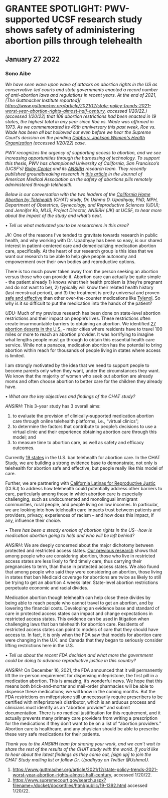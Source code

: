 # GRANTEE SPOTLIGHT: PWV-supported UCSF research study shows safety of administering abortion pills through telehealth
## January 27 2022
### Sono Aibe

_We have seen wave upon wave of attacks on abortion rights in the US as conservative-led courts and state governments enacted a record number of anti-abortion laws and regulations in recent years. At the end of 2021, [The Guttmacher Institute reported]( https://www.guttmacher.org/article/2021/12/state-policy-trends-2021-worst-year-abortion-rights-almost-half-century, accessed 1/20/22.) (accessed 1/20/22) that 108 abortion restrictions had been enacted in 19 states, the highest total in any year since Roe vs. Wade was affirmed in 1973.  As we commemorated its 49th anniversary this past week, Roe vs. Wade has been all but hollowed out even before we hear the Supreme Court’s decision on the pending [Dobbs v. Jackson Women's Health Organization](https://www.supremecourt.gov/search.aspx?filename=/docket/docketfiles/html/public/19-1392.html) (accessed 1/20/22) case._

_PWV recognizes the urgency of supporting access to abortion, and we see increasing opportunities through the harnessing of technology. To support this thesis, PWV has championed University of California, San Francisco’s (UCSF’s) [Bixby Center](https://bixbycenter.ucsf.edu/) and its [ANSIRH](https://www.ansirh.org/) research team. They recently published groundbreaking research in [this article](https://jamanetwork.com/journals/jamanetworkopen/fullarticle/2783451?resultClick=3) in the Journal of American Medical Association on the safety of abortions pills remotely administered through telehealth._

_Below is our conversation with the two leaders of the [California Home Abortion by Telehealth](https://www.chatstudy.org/) (CHAT) study, Dr. Ushma D. Upadhyay, PhD, MPH, Department of Obstetrics, Gynecology, and Reproductive Sciences (UDU); and Jennifer Ko, MLIS, Project Director, ANSIRH (JK) at UCSF, to hear more about the impact of the study and what’s next._

• _Tell us what motivated you to be researchers in this area?_

*JK:* One of the reasons I’ve tended to gravitate towards research in public health, and why working with Dr. Upadhyay has been so easy, is our shared interest in patient-centered care and demedicalizing medication abortion care, specifically.  At the heart of our research group is this idea that we want our research to be able to help give people autonomy and empowerment over their own bodies and reproductive options.

There is too much power taken away from the person seeking an abortion versus those who can provide it. Abortion care can actually be quite simple - the patient already 1) knows what their health problem is (they’re pregnant and do not want to be), 2) typically will know their related health history (last menstrual period), and 3) the treatment is pretty universal and proven [safe and effective](https://journals.lww.com/greenjournal/Fulltext/2015/01000/Incidence_of_Emergency_Department_Visits_and.29.aspx) than other over-the-counter medications like [Tylenol](https://www.ansirh.org/sites/default/files/2021-06/medication-abortion-safety_2021_FINAL.pdf). So why is it so difficult to put the medication into the hands of the patient?

*UDU:*  Much of my previous research has been done on state-level abortion restrictions and their impact on people’s lives. These restrictions often create insurmountable barriers to obtaining an abortion.  We identified [27 abortion deserts in the U.S.](https://www.jmir.org/2018/5/e186/) – major cities where residents have to travel 100 miles or more to reach an abortion provider. It was horrifying to imagine what lengths people must go through to obtain this essential health care service. While not a panacea, medication abortion has the potential to bring abortion within reach for thousands of people living in states where access is limited.

I am strongly motivated by the idea that we need to support people to become parents only when they want, under the circumstances they want. We know that the majority of women who seek out abortion are already moms and often choose abortion to better care for the children they already have.

• _What are the key objectives and findings of the CHAT study?_

*ANSIRH:* This 3-year study has 3 overall aims:

1. to evaluate the provision of clinically-supported medication abortion care through online telehealth platforms, i.e., “virtual clinics”;
2. to determine the factors that contribute to people’s decisions to use a virtual clinic and their experience obtaining abortion care through this model; and
3. to measure time to abortion care, as well as safety and efficacy outcomes.

Currently [19 states](https://www.kff.org/womens-health-policy/fact-sheet/the-availability-and-use-of-medication-abortion/) in the U.S. ban telehealth for abortion care. In the CHAT Study, we are building a strong evidence base to demonstrate, not only is telehealth for abortion safe and effective, but people really like this model of care.

Further, we are partnering with [California Latinas for Reproductive Justic](https://californialatinas.org/) (CLRJ) to address how telehealth could potentially address other barriers to care, particularly among those in which abortion care is especially challenging, such as undocumented and monolingual immigrant communities, rural people, and people living on low incomes. In particular, we are looking into how telehealth care impacts trust between patients and providers, privacy, experiences of racism –  and how does this impact, if any, influence their choice.

• _There has been a steady erosion of abortion rights in the US--how is medication abortion going to help and who will be left behind?_

*ANSIRH*: We are deeply concerned about the major dichotomy between protected and restricted access states. [Our previous research](https://www.sciencedirect.com/science/article/pii/S0277953621000794?via%3Dihub) shows that among people who are considering abortion, those who live in restricted access states are less likely to find timely care, thus carrying their pregnancies to term, than those in protected access states.  We also found that among people who said they were considering an abortion, those living in states that ban Medicaid coverage for abortions are twice as likely to still be trying to get an abortion 4 weeks later. State-level abortion restrictions perpetuate economic and racial divides.

Medication abortion though telehealth can help close these divides by being able to reach people who cannot travel to get an abortion, and by lowering the financial costs.  Developing an evidence base and standard of care in protected access states can impact and change expectations in restricted access states.  This evidence can be used in litigation when challenging laws that ban telehealth for abortion care.  Residents of restricted access states can point to models of care that they should have access to.  In fact, it is only when the FDA saw that models for abortion care were changing in the U.K. and Canada that they began to seriously consider lifting restrictions here in the U.S.

• _Tell us about the recent FDA decision and what more the government could be doing to advance reproductive justice in this country?_

*ANSIRH:* On December 16, 2021, the FDA announced that it will permanently lift the in-person requirement for dispensing mifepristone, the first pill in a medication abortion. This is amazing, it’s wonderful news. We hope that this means both brick-and-mortar and mail-order pharmacies will be able to dispense these medications; we will know in the coming months.  But the FDA restrictions on mifepristone still unnecessarily require prescribers to be certified with mifepristone’s distributor, which is an arduous process and clinicians must identify as an “abortion provider” and submit documentation. There is no medical justification for this requirement, and it actually prevents many primary care providers from writing a prescription for the medications if they don’t want to be on a list of “abortion providers.” Abortion care is healthcare, and any physician should be able to prescribe these very safe medications for their patients.

_Thank you to the ANSIRH team for sharing your work, and we can’t wait to share the rest of the results of the CHAT study with the world. If you’d like to hear about the latest findings as they come out, [sign up] to join the CHAT Study mailing list or follow Dr. Upadhyay on Twitter @UshmaU._

1. https://www.guttmacher.org/article/2021/12/state-policy-trends-2021-worst-year-abortion-rights-almost-half-century, accessed 1/20/22.
2. https://www.supremecourt.gov/search.aspx?filename=/docket/docketfiles/html/public/19-1392.html accessed 1/20/22.
